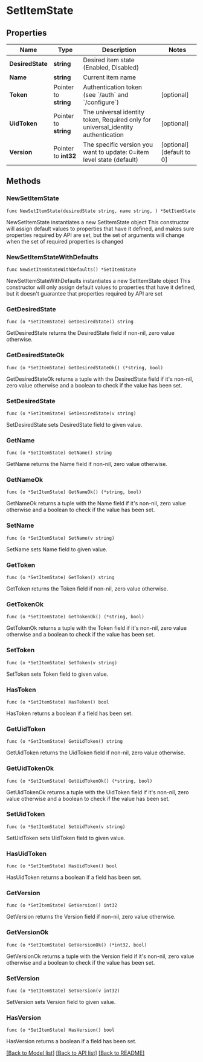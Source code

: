 # SetItemState

## Properties

Name | Type | Description | Notes
------------ | ------------- | ------------- | -------------
**DesiredState** | **string** | Desired item state (Enabled, Disabled) | 
**Name** | **string** | Current item name | 
**Token** | Pointer to **string** | Authentication token (see &#x60;/auth&#x60; and &#x60;/configure&#x60;) | [optional] 
**UidToken** | Pointer to **string** | The universal identity token, Required only for universal_identity authentication | [optional] 
**Version** | Pointer to **int32** | The specific version you want to update: 0&#x3D;item level state (default) | [optional] [default to 0]

## Methods

### NewSetItemState

`func NewSetItemState(desiredState string, name string, ) *SetItemState`

NewSetItemState instantiates a new SetItemState object
This constructor will assign default values to properties that have it defined,
and makes sure properties required by API are set, but the set of arguments
will change when the set of required properties is changed

### NewSetItemStateWithDefaults

`func NewSetItemStateWithDefaults() *SetItemState`

NewSetItemStateWithDefaults instantiates a new SetItemState object
This constructor will only assign default values to properties that have it defined,
but it doesn't guarantee that properties required by API are set

### GetDesiredState

`func (o *SetItemState) GetDesiredState() string`

GetDesiredState returns the DesiredState field if non-nil, zero value otherwise.

### GetDesiredStateOk

`func (o *SetItemState) GetDesiredStateOk() (*string, bool)`

GetDesiredStateOk returns a tuple with the DesiredState field if it's non-nil, zero value otherwise
and a boolean to check if the value has been set.

### SetDesiredState

`func (o *SetItemState) SetDesiredState(v string)`

SetDesiredState sets DesiredState field to given value.


### GetName

`func (o *SetItemState) GetName() string`

GetName returns the Name field if non-nil, zero value otherwise.

### GetNameOk

`func (o *SetItemState) GetNameOk() (*string, bool)`

GetNameOk returns a tuple with the Name field if it's non-nil, zero value otherwise
and a boolean to check if the value has been set.

### SetName

`func (o *SetItemState) SetName(v string)`

SetName sets Name field to given value.


### GetToken

`func (o *SetItemState) GetToken() string`

GetToken returns the Token field if non-nil, zero value otherwise.

### GetTokenOk

`func (o *SetItemState) GetTokenOk() (*string, bool)`

GetTokenOk returns a tuple with the Token field if it's non-nil, zero value otherwise
and a boolean to check if the value has been set.

### SetToken

`func (o *SetItemState) SetToken(v string)`

SetToken sets Token field to given value.

### HasToken

`func (o *SetItemState) HasToken() bool`

HasToken returns a boolean if a field has been set.

### GetUidToken

`func (o *SetItemState) GetUidToken() string`

GetUidToken returns the UidToken field if non-nil, zero value otherwise.

### GetUidTokenOk

`func (o *SetItemState) GetUidTokenOk() (*string, bool)`

GetUidTokenOk returns a tuple with the UidToken field if it's non-nil, zero value otherwise
and a boolean to check if the value has been set.

### SetUidToken

`func (o *SetItemState) SetUidToken(v string)`

SetUidToken sets UidToken field to given value.

### HasUidToken

`func (o *SetItemState) HasUidToken() bool`

HasUidToken returns a boolean if a field has been set.

### GetVersion

`func (o *SetItemState) GetVersion() int32`

GetVersion returns the Version field if non-nil, zero value otherwise.

### GetVersionOk

`func (o *SetItemState) GetVersionOk() (*int32, bool)`

GetVersionOk returns a tuple with the Version field if it's non-nil, zero value otherwise
and a boolean to check if the value has been set.

### SetVersion

`func (o *SetItemState) SetVersion(v int32)`

SetVersion sets Version field to given value.

### HasVersion

`func (o *SetItemState) HasVersion() bool`

HasVersion returns a boolean if a field has been set.


[[Back to Model list]](../README.md#documentation-for-models) [[Back to API list]](../README.md#documentation-for-api-endpoints) [[Back to README]](../README.md)



